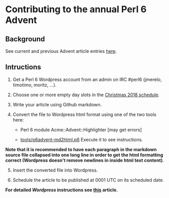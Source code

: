 # Contributing to the annual Perl 6 Advent

## Background

See current and previous Advent article entries [here](https://perl6advent.wordpress.com/).

## Intructions

1. Get a Perl 6 Wordpress account from an admin on IRC #perl6 (jmerelo, timotimo, moritz, ...).

2. Choose one or more empty day slots in the [Christmas 2018 schedule](perl6advent-2018/schedule).

3. Write your article using Github markdown.

4. Convert the file to Wordpress html format using one of the two tools here:

   * Perl 6 module Acme::Advent::Highlighter [may get errors]

   * [tools/p6advent-md2html.p6](tools/p6advent-md2html.p6) Execute it to see instructions.

**Note that it is recommended to have each paragraph in the markdown source file collapsed into one long line in order to get the html formatting correct (Wordpress doesn't remove newlines in inside html text content)**.

5. Insert the converted file into Wordpress.

6. Schedule the article to be published at 0001 UTC on its scheduled date.

**For detailed *Wordpress* instructions see [this](https://codex.wordpress.org/Posts#Best_Practices_For_Posting) article.**
